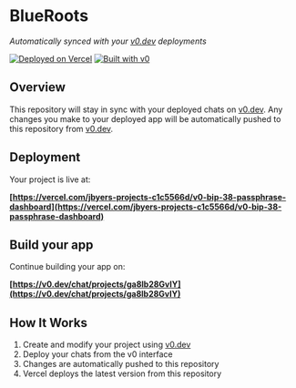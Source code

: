 # BlueRoots

*Automatically synced with your [v0.dev](https://v0.dev) deployments*

[![Deployed on Vercel](https://img.shields.io/badge/Deployed%20on-Vercel-black?style=for-the-badge&logo=vercel)](https://vercel.com/jbyers-projects-c1c5566d/v0-bip-38-passphrase-dashboard)
[![Built with v0](https://img.shields.io/badge/Built%20with-v0.dev-black?style=for-the-badge)](https://v0.dev/chat/projects/ga8lb28GvIY)

## Overview

This repository will stay in sync with your deployed chats on [v0.dev](https://v0.dev).
Any changes you make to your deployed app will be automatically pushed to this repository from [v0.dev](https://v0.dev).

## Deployment

Your project is live at:

**[https://vercel.com/jbyers-projects-c1c5566d/v0-bip-38-passphrase-dashboard](https://vercel.com/jbyers-projects-c1c5566d/v0-bip-38-passphrase-dashboard)**

## Build your app

Continue building your app on:

**[https://v0.dev/chat/projects/ga8lb28GvIY](https://v0.dev/chat/projects/ga8lb28GvIY)**

## How It Works

1. Create and modify your project using [v0.dev](https://v0.dev)
2. Deploy your chats from the v0 interface
3. Changes are automatically pushed to this repository
4. Vercel deploys the latest version from this repository